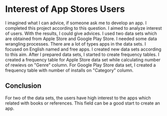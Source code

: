# Interest of App Stores Users

I imagined what I can advice, if someone ask me to develop an app. I completed this project according to this question. I aimed to analyze interest of users. With the results, I could give advices. I used two data sets which are obtained from Apple Store and Google Play Store. I needed some data wrangling processes. There are a lot of types apps in the data sets. I focused on English named and free apps. I created new data sets according to this aim. After I prepared data sets, I started to create frequency tables. I created a frequency table for Apple Store data set while calculating number of rewievs on "Genre" column. For Google Play Store data set, I created a frequency table with number of installs on "Category" column. 
## Conclusion
For two of the data sets, the users have high interest to the apps which related with books or references. This field can be a good start to create an app. 
